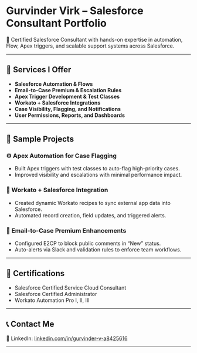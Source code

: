# Gurvinder Virk – Salesforce Consultant Portfolio

🚀 Certified Salesforce Consultant with hands-on expertise in automation, Flow, Apex triggers, and scalable support systems across Salesforce.

---

## 🔧 Services I Offer

- **Salesforce Automation & Flows**
- **Email-to-Case Premium & Escalation Rules**
- **Apex Trigger Development & Test Classes**
- **Workato + Salesforce Integrations**
- **Case Visibility, Flagging, and Notifications**
- **User Permissions, Reports, and Dashboards**

---

## 🧪 Sample Projects

### ⚙️ Apex Automation for Case Flagging
- Built Apex triggers with test classes to auto-flag high-priority cases.
- Improved visibility and escalations with minimal performance impact.

### 🔄 Workato + Salesforce Integration
- Created dynamic Workato recipes to sync external app data into Salesforce.
- Automated record creation, field updates, and triggered alerts.

### 📡 Email-to-Case Premium Enhancements
- Configured E2CP to block public comments in “New” status.
- Auto-alerts via Slack and validation rules to enforce team workflows.

---

## 🏅 Certifications

- Salesforce Certified Service Cloud Consultant
- Salesforce Certified Administrator
- Workato Automation Pro I, II, III

---

## 📞 Contact Me
 
🔗 LinkedIn: [linkedin.com/in/gurvinder-v-a8425616](https://www.linkedin.com/in/gurvinder-v-a8425616)

---
